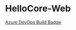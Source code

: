 # HelloCore-Web

[Azure DevOps Build Badge](https://pkgs.dev.azure.com/devops-jps/_packaging/BuildStatus/nuget/v3/index.json)
